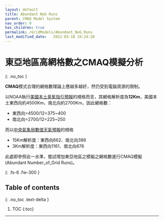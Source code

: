 ```yaml
---
layout: default
title: Abundant NoG Runs
parent: CMAQ Model System
nav_order: 9
has_children: true
permalink: /GridModels/Abundant_NoG_Runs
last_modified_date:   2022-03-18 16:24:20
---
```


# 東亞地區高網格數之CMAQ模擬分析
{: .no_toc }

**CMAQ**模式合理的網格數理論上應越多越好，然仍受到電腦資源的限制。

以NOAA執行[美國本土臭氧指引預報](https://airquality.weather.gov/sectors/conusLoop.php#tabs)的規格而言，其網格解析度為**12Km**，美國本土東西向約4500Km、南北向約2700Km，因此網格數：
- 東西向=4500/12=375\~400
- 南北向=2700/12=225\~250

而以[中央氣象局數值天氣預報](https://conf.cwb.gov.tw/media/cwb_past_conferences/106/2017_ppt/A2/A2-26-中央氣象局區域模式2017年更新_陳依涵.pdf)的規格
- 15Km解析度：東西向662、南北向386
-  3Km解析度：東西向1161、南北向676

此處即參照此一水準，嘗試增加東亞地區之模擬之網格數進行CMAQ模擬(Abundant Number_of_Grid Runs)。

{: .fs-6 .fw-300 }

## Table of contents
{: .no_toc .text-delta }

1. TOC
{:toc}

---


